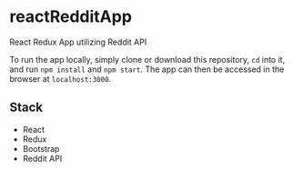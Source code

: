 # reactRedditApp
React Redux App utilizing Reddit API

To run the app locally, simply clone or download this repository, `cd` into it, and run `npm install` and `npm start`. The app can then be accessed in the browser at `localhost:3000`.

## Stack

- React
- Redux
- Bootstrap
- Reddit API